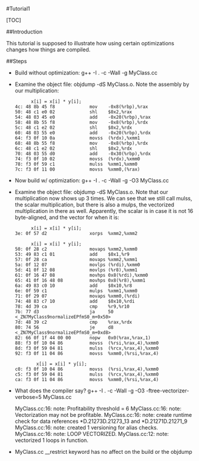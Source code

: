 #Tutorial1

[TOC]

##Introduction

This tutorial is supposed to illustrate how using certain optimizations changes how things are compiled.

##Steps

  * Build without optimization: g++ -I . -c -Wall -g MyClass.cc
  * Examine the object file:   objdump -dS MyClass.o.  Note the assembly by our multiplication:
      
              x[i] = x[i] * y[i];
        4c:	48 8b 45 f8          	mov    -0x8(%rbp),%rax
        50:	48 c1 e0 02          	shl    $0x2,%rax
        54:	48 03 45 e0          	add    -0x20(%rbp),%rax
        58:	48 8b 55 f8          	mov    -0x8(%rbp),%rdx
        5c:	48 c1 e2 02          	shl    $0x2,%rdx
        60:	48 03 55 e0          	add    -0x20(%rbp),%rdx
        64:	f3 0f 10 0a          	movss  (%rdx),%xmm1
        68:	48 8b 55 f8          	mov    -0x8(%rbp),%rdx
        6c:	48 c1 e2 02          	shl    $0x2,%rdx
        70:	48 03 55 d0          	add    -0x30(%rbp),%rdx
        74:	f3 0f 10 02          	movss  (%rdx),%xmm0
        78:	f3 0f 59 c1          	mulss  %xmm1,%xmm0
        7c:	f3 0f 11 00          	movss  %xmm0,(%rax)

  * Now build w/ optimization: g++ -I . -c -Wall -g -O3 MyClass.cc
  * Examine the object file:   objdump -dS MyClass.o.  Note that our multiplication now shows up 3 times.  We can see that we still call mulss, the scalar multiplication, but there is also a mulps, the vectorized multiplication in there as well.  Apparently, the scalar is in case it is not 16 byte-aligned, and the vector for when it is:

              x[i] = x[i] * y[i];
        3e:	0f 57 d2             	xorps  %xmm2,%xmm2
      
              x[i] = x[i] * y[i];
        50:	0f 28 c2             	movaps %xmm2,%xmm0
        53:	49 83 c1 01          	add    $0x1,%r9
        57:	0f 28 ca             	movaps %xmm2,%xmm1
        5a:	0f 12 07             	movlps (%rdi),%xmm0
        5d:	41 0f 12 08          	movlps (%r8),%xmm1
        61:	0f 16 47 08          	movhps 0x8(%rdi),%xmm0
        65:	41 0f 16 48 08       	movhps 0x8(%r8),%xmm1
        6a:	49 83 c0 10          	add    $0x10,%r8
        6e:	0f 59 c1             	mulps  %xmm1,%xmm0
        71:	0f 29 07             	movaps %xmm0,(%rdi)
        74:	48 83 c7 10          	add    $0x10,%rdi
        78:	4d 39 ca             	cmp    %r9,%r10
        7b:	77 d3                	ja     50 <_ZN7MyClass9normalizeEPfmS0_m+0x50>
        7d:	48 39 c2             	cmp    %rax,%rdx
        80:	74 56                	je     d8 <_ZN7MyClass9normalizeEPfmS0_m+0xd8>
        82:	66 0f 1f 44 00 00    	nopw   0x0(%rax,%rax,1)
        88:	f3 0f 10 04 86       	movss  (%rsi,%rax,4),%xmm0
        8d:	f3 0f 59 04 81       	mulss  (%rcx,%rax,4),%xmm0
        92:	f3 0f 11 04 86       	movss  %xmm0,(%rsi,%rax,4)  

                x[i] = x[i] * y[i];
        c0:	f3 0f 10 04 86       	movss  (%rsi,%rax,4),%xmm0
        c5:	f3 0f 59 04 81       	mulss  (%rcx,%rax,4),%xmm0
        ca:	f3 0f 11 04 86       	movss  %xmm0,(%rsi,%rax,4)
 

 

  * What does the compiler say?  g++ -I . -c -Wall -g -O3 -ftree-vectorizer-verbose=5 MyClass.cc

      MyClass.cc:16: note:   Profitability threshold = 6
      MyClass.cc:16: note: Vectorization may not be profitable.
      MyClass.cc:16: note: create runtime check for data references *D.21273D.21273_13 and *D.21271D.21271_9
      MyClass.cc:16: note: created 1 versioning for alias checks.
      MyClass.cc:16: note: LOOP VECTORIZED.
      MyClass.cc:12: note: vectorized 1 loops in function.

  * MyClass.cc __restrict keyword has no affect on the build or the objdump

